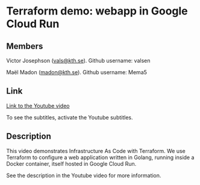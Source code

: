# Terraform demo: webapp in Google Cloud Run
## Members
Victor Josephson (vals@kth.se).
Github username: valsen

Maël Madon (madon@kth.se).
Github username: Mema5

## Link
[Link to the Youtube video](https://youtu.be/kmrmBIj0u-E)

To see the subtitles, activate the Youtube subtitles.

## Description
This video demonstrates Infrastructure As Code with Terraform. We use Terraform to configure a web application written in Golang, running inside a Docker container, itself hosted in Google Cloud Run.

See the description in the Youtube video for more information.